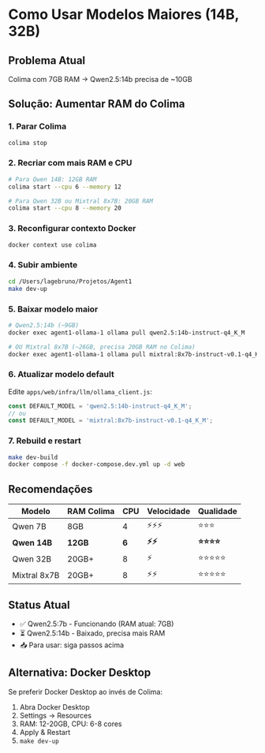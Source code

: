 # Como Usar Modelos Maiores (14B, 32B)

## Problema Atual
Colima com 7GB RAM → Qwen2.5:14b precisa de ~10GB

## Solução: Aumentar RAM do Colima

### 1. Parar Colima
```bash
colima stop
```

### 2. Recriar com mais RAM e CPU
```bash
# Para Qwen 14B: 12GB RAM
colima start --cpu 6 --memory 12

# Para Qwen 32B ou Mixtral 8x7B: 20GB RAM
colima start --cpu 8 --memory 20
```

### 3. Reconfigurar contexto Docker
```bash
docker context use colima
```

### 4. Subir ambiente
```bash
cd /Users/lagebruno/Projetos/Agent1
make dev-up
```

### 5. Baixar modelo maior
```bash
# Qwen2.5:14b (~9GB)
docker exec agent1-ollama-1 ollama pull qwen2.5:14b-instruct-q4_K_M

# OU Mixtral 8x7B (~26GB, precisa 20GB RAM no Colima)
docker exec agent1-ollama-1 ollama pull mixtral:8x7b-instruct-v0.1-q4_K_M
```

### 6. Atualizar modelo default
Edite `apps/web/infra/llm/ollama_client.js`:
```javascript
const DEFAULT_MODEL = 'qwen2.5:14b-instruct-q4_K_M';
// ou
const DEFAULT_MODEL = 'mixtral:8x7b-instruct-v0.1-q4_K_M';
```

### 7. Rebuild e restart
```bash
make dev-build
docker compose -f docker-compose.dev.yml up -d web
```

## Recomendações

| Modelo | RAM Colima | CPU | Velocidade | Qualidade |
|--------|------------|-----|------------|-----------|
| Qwen 7B | 8GB | 4 | ⚡⚡⚡ | ⭐⭐⭐ |
| **Qwen 14B** | **12GB** | **6** | **⚡⚡** | **⭐⭐⭐⭐** |
| Qwen 32B | 20GB+ | 8 | ⚡ | ⭐⭐⭐⭐⭐ |
| Mixtral 8x7B | 20GB+ | 8 | ⚡⚡ | ⭐⭐⭐⭐⭐ |

## Status Atual
- ✅ Qwen2.5:7b - Funcionando (RAM atual: 7GB)
- ⏳ Qwen2.5:14b - Baixado, precisa mais RAM
- 📥 Para usar: siga passos acima

## Alternativa: Docker Desktop
Se preferir Docker Desktop ao invés de Colima:
1. Abra Docker Desktop
2. Settings → Resources
3. RAM: 12-20GB, CPU: 6-8 cores
4. Apply & Restart
5. `make dev-up`

